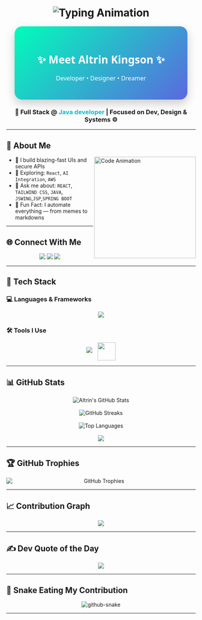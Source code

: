 <h1 align="center">
  <img src="https://readme-typing-svg.herokuapp.com?font=Fira+Code&size=25&duration=3000&pause=1000&color=00F7FF&center=true&vCenter=true&width=600&lines=Hi+I'm+Altrin-Kingson+👋;Full-Stack+Developer+💻;Creative+Tech+Educator+📚;Open-Source+Contributor+🌐;Coding+Dreams+into+Reality+🚀;Always+Learning%2C+Always+Building+🔧;Let's+Build+Something+Amazing!+✨" alt="Typing Animation" />
</h1>


<div align="center" style="
  background: linear-gradient(135deg, #00feba, #5b68df);
  padding: 30px;
  border-radius: 20px;
  box-shadow: 0 10px 25px rgba(0,0,0,0.2);
  font-family: 'Segoe UI', Tahoma, Geneva, Verdana, sans-serif;
  color: white;
  max-width: 400px;
  margin: auto;
">

  <h2 style="margin-bottom: 20px; font-size: 28px;">✨ Meet Altrin Kingson ✨</h2>

  <p style="margin-top: 15px; font-size: 16px;">Developer • Designer • Dreamer</p>
</div>



<h3 align="center">
  <strong>🚀 Full Stack @ <span style="color:#00bcd4;">Java developer</span> | Focused on Dev, Design & Systems ⚙️</strong>
</h3>

---

## 🧠 About Me

<img align="right" src="https://mir-s3-cdn-cf.behance.net/project_modules/source/06f21a161921919.63cd7887d0a70.gif" width="270" alt="Code Animation" />

- 🔭 I build blazing-fast UIs and secure APIs  
- 🧪 Exploring: `React`, `AI Integration`, `AWS`  
- 💬 Ask me about: `REACT`, `TAILWIND CSS`, `JAVA`, `JSWING`,`JSP`,`SPRING BOOT`
- 🧠 Fun Fact: I automate everything — from memes to markdowns

---

## 🌐 Connect With Me

<p align="center">
  <a href="https://www.instagram.com/altrin_kingson?igsh=ZDA5eDV4emZldjJz" target="_blank"><img src="https://skillicons.dev/icons?i=instagram" /></a>
  <a href="www.linkedin.com/in/altrin-kingson" target="_blank"><img src="https://skillicons.dev/icons?i=linkedin" /></a>
  <a href="altrinkingson@gmail.com"><img src="https://skillicons.dev/icons?i=gmail" /></a>
</p>

---

## 🧰 Tech Stack

### 💻 Languages & Frameworks
<p align="center">
  <img src="https://skillicons.dev/icons?i=html,css,js,react,spring,tailwind,bootstrap" />
</p>

### 🛠️ Tools I Use
<p align="center">
  <img src="https://skillicons.dev/icons?i=git,github,vscode,postman,eclipse" />
  <img src="https://resources.jetbrains.com/storage/products/intellij-idea/img/meta/intellij-idea_logo_300x300.png" height="48" style="margin-left:10px; vertical-align:middle;" />
</p>

---

## 📊 GitHub Stats

<p align="center">

  <!-- GitHub Stats -->
  <img src="https://github-readme-stats.vercel.app/api?username=Altrin2001&theme=github_dark&hide_border=false&include_all_commits=true&count_private=true" alt="Altrin's GitHub Stats" />
  <br/><br/>

  <!-- GitHub Streak -->
  <img src="https://streak-stats.demolab.com?user=Altrin2001&theme=github-dark&hide_border=false" alt="GitHub Streaks" />
  <br/><br/>

<!-- Top Languages -->
<img src="https://github-readme-stats.vercel.app/api/top-langs/?username=Altrin2001&theme=github_dark&hide_border=false&layout=compact&langs_count=10&hide=php,scss,objective-c" alt="Top Languages" />
<br/><br/>

  <!-- Extra Java Badge Highlight -->
  <img src="https://img.shields.io/badge/Focused%20Language-Java-%23ED8B00?style=for-the-badge&logo=java&logoColor=white" />

</p>




---

## 🏆 GitHub Trophies

<p align="center">
  <img 
    src="https://github-profile-trophy.vercel.app/?username=Altrin2001&theme=radical&title=Stars,Commits,Followers,PullRequest,Repositories&no-frame=true&no-bg=true&margin-w=15&row=1" 
    alt="GitHub Trophies" 
    style="display: block; margin-left: auto; margin-right: auto;" 
  />
</p>



---

## 📈 Contribution Graph

<p align="center">
  <img src="https://github-readme-activity-graph.vercel.app/graph?username=Altrin2001&theme=react-dark&bg_color=1d1d1d&color=00bcd4&line=00f5a0&point=f5a623&area=true&hide_border=true" />
</p>


---

## ✍️ Dev Quote of the Day

<p align="center">
  <img src="https://quotes-github-readme.vercel.app/api?type=horizontal&theme=dark" />
</p>

---

## 🐍 Snake Eating My Contribution

<p align="center">
  <picture >
    <source media="(prefers-color-scheme: dark)" srcset="https://raw.githubusercontent.com/tobiasmeyhoefer/tobiasmeyhoefer/output/github-snake-dark.svg" />
    <source media="(prefers-color-scheme: light)" srcset="https://raw.githubusercontent.com/tobiasmeyhoefer/tobiasmeyhoefer/output/github-snake.svg" />
    <img alt="github-snake" src="https://raw.githubusercontent.com/tobiasmeyhoefer/tobiasmeyhoefer/output/github-snake.svg" />
  </picture>
</p>

---


 
